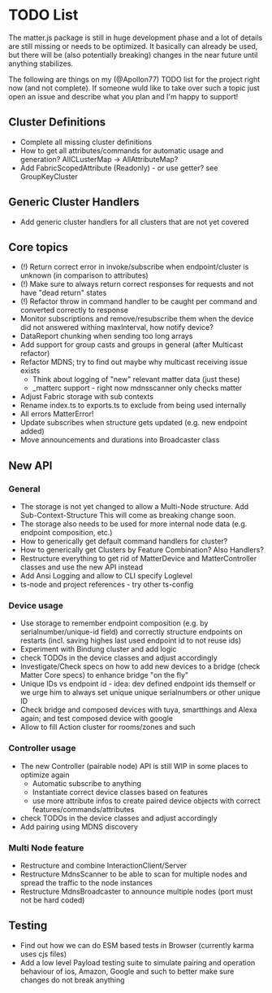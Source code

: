 # TODO List

The matter.js package is still in huge development phase and a lot of details are still missing or needs to be optimized.
It basically can already be used, but there will be (also potentially breaking) changes in the near future until anything 
stabilizes.

The following are things on my (@Apollon77) TODO list for the project right now (and not complete). If someone wuld like to take over such a topic just open an issue and describe what you plan and I'm happy to support!

## Cluster Definitions
* Complete all missing cluster definitions
* How to get all attributes/commands for automatic usage and generation? AllCLusterMap -> AllAttributeMap?
* Add FabricScopedAttribute (Readonly) - or use getter? see GroupKeyCluster

## Generic Cluster Handlers
* Add generic cluster handlers for all clusters that are not yet covered

## Core topics
* (!) Return correct error in invoke/subscribe when endpoint/cluster is unknown (in comparison to attributes)
* (!) Make sure to always return correct responses for requests and not have "dead return" states
* (!) Refactor throw in command handler to be caught per command and converted correctly to response
* Monitor subscriptions and remove/resubscribe them when the device did not answered withing maxInterval, how notify device?
* DataReport chunking when sending too long arrays
* Add support for group casts and groups in general (after Multicast refactor)
* Refactor MDNS; try to find out maybe why multicast receiving issue exists
  * Think about logging of "new" relevant matter data (just these)
  * _matterc support - right now mdnsscanner only checks matter
* Adjust Fabric storage with sub contexts
* Rename index.ts to exports.ts to exclude from being used internally
* All errors MatterError!
* Update subscribes when structure gets updated (e.g. new endpoint added)
* Move announcements and durations into Broadcaster class

## New API

### General
* The storage is not yet changed to allow a Multi-Node structure. Add Sub-Context-Structure This will come as breaking change soon.
* The storage also needs to be used for more internal node data (e.g. endpoint composition, etc.)
* How to generically get default command handlers for cluster?
* How to generically get Clusters by Feature Combination? Also Handlers?
* Restructure everything to get rid of MatterDevice and MatterController classes and use the new API instead
* Add Ansi Logging and allow to CLI specify Loglevel
* ts-node and project references - try other ts-config

### Device usage
* Use storage to remember endpoint composition (e.g. by serialnumber/unique-id field) and correctly structure endpoints on restarts (incl. saving highes last used endpoint id to not reuse ids)
* Experiment with Bindung cluster and add logic
* check TODOs in the device classes and adjust accordingly
* Investigate/Check specs on how to add new devices to a bridge (check Matter Core specs) to enhance bridge "on the fly"
* Unique IDs vs endpoint id - idea: dev defined endpoint ids themself or we urge him to always set unique unique serialnumbers or other unique ID
* Check bridge and composed devices with tuya, smartthings and Alexa again; and test composed device with google
* Allow to fill Action cluster for rooms/zones and such

### Controller usage
* The new Controller (pairable node) API is still WIP in some places to optimize again
  * Automatic subscribe to anything
  * Instantiate correct device classes based on features
  * use more attribute infos to create paired device objects with correct features/commands/attributes
* check TODOs in the device classes and adjust accordingly
* Add pairing using MDNS discovery

### Multi Node feature
* Restructure and combine InteractionClient/Server
* Restructure MdnsScanner to be able to scan for multiple nodes and spread the traffic to the node instances
* Restructure MdnsBroadcaster to announce multiple nodes (port must not be hard coded)

## Testing
* Find out how we can do ESM based tests in Browser (currently karma uses cjs files)
* Add a low level Payload testing suite to simulate pairing and operation behaviour of ios, Amazon, Google and such to better make sure changes do not break anything
